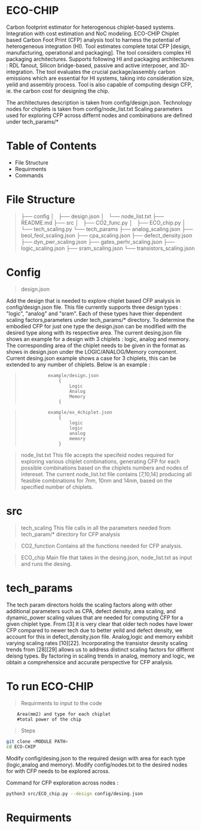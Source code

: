 # ECO-CHIP

Carbon footprint estimator for heterogenous chiplet-based systems. Integration with cost estimation and NoC modeling.
ECO-CHIP Chiplet based Carbon Foot Print (CFP) analysis tool to harness the potential of heterogeneous integration (HI). Tool estimates complete total CFP [design, manufacturing, operational and packaging]. The tool considers
complex HI packaging architectures. Supports following HI and packaging architectures : RDL fanout, Silicon bridge-based, passive and active interposer, and 3D-integration. The tool evaluates the crucial package/assembly carbon
emissions which are essential for HI systems, taking into consideration size, yeild and assembly process. Tool is also capable of computing design CFP, ie. the carbon cost for designing the chip. 


The architectures description is taken from config/design.json. 
Technology nodes for chiplets is taken from config/node_list.txt 
Scaling parameters used for exploring CFP across differnt nodes and combinations are defined under tech_params/* 


# Table of Contents

-   File Structure 
-   Requirments 
-   Commands 



# File Structure

> ├── config
> │   ├── design.json
> │   └── node_list.txt
> ├── README.md
> ├── src
> │   ├── CO2_func.py
> │   ├── ECO_chip.py
> │   └── tech_scaling.py
> └── tech_params
>     ├── analog_scaling.json
>     ├── beol_feol_scaling.json
>     ├── cpa_scaling.json
>     ├── defect_density.json
>     ├── dyn_pwr_scaling.json
>     ├── gates_perhr_scaling.json
>     ├── logic_scaling.json
>     ├── sram_scaling.json
>     └── transistors_scaling.json

# Config

> design.json

Add the design that is needed to explore chiplet based CFP analysis in config/design.json file. This file currently supports three design types : "logic", "analog" and "sram". Each of these types have thier dependent scaling factors,parameters under tech_params/* directory. To determine the embodied CFP for just one type the design.json can be modified with the desired type along with its respective area. The current desing.json file shows an example for a design with 3 chiplets : logic, analog and memory. The corresponding area of the chiplet needs to be given in the format as shows in design.json under the LOGIC/ANALOG/Memory component. Current desing.json example shows a case for 3 chiplets, this can be extended to any number of chiplets. Below is an example : 

>				example/design.json 
>					{
>						Logic
>						Analog 
>						Memory
>					{
				
>				example/ex_4chiplet.json 
>					{
>						logic 
>						logic 
>						analog 
>						memory
>					}

> node_list.txt
This file accepts the specifeid nodes required for exploring various chiplet combinations, generating CFP for each possible combinations based on the chiplets numbers and nodes of intereset. 
The current node_list.txt file contains [7,10,14] producing all feasible combinations for 7nm, 10nm and 14nm, based on the specified number of chiplets. 


# src

> tech_scaling 
			This file calls in all the parameters needed from tech_param/* directory for CFP analysis

> CO2_function 
			Contains all the functions needed for CFP analysis.

> ECO_chip
			Main file that takes in the desing.json, node_list.txt as input and runs the desing. 


# tech_params 

The tech param directors holds the scaling factors along with other additional parameters such as CPA, defect density, area scaling, and dynamic_power scaling values that are needed for computing CFP for a given chiplet type. 
From [3] it is very clear that older tech nodes have lower CFP compared to newer tech due to better yeild and defect density, we account for this in defect_density.json file.
Analog,logic and memory exhibit varying scaling rates [10][22]. Incorporating the transistor desnity scaling trends from [28][29] allows us to address distinct scaling factors for differnt deisng types. By factoring in scaling trends in analog, memory and logic, we obtain a comprehensice and accurate perspective for CFP analysis.

# To run ECO-CHIP

>   Requirments to input to the code

        Area(mm2) and type for each chiplet 
        #total power of the chip
        
>    Steps

```sh
git clone <MODULE PATH>
cd ECO-CHIP 
```    

Modify config/desing.json to the required design with area for each type (logic,analog and memory).
Modify config/nodes.txt to the desired nodes for with CFP needs to be explored across. 
    
Command for CFP exploration across nodes : 

```sh
python3 src/ECO_chip.py --design config/desing.json 
```

# Requirments 

